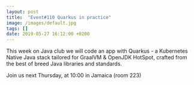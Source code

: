 ```yaml
---
layout: post
title:  "Event#110 Quarkus in practice"
image: /images/default.jpg
tags: []
date: 2019-05-27 16:12:00 +0200
---
```


This week on Java club we will code an app with Quarkus - a Kubernetes Native Java stack tailored for GraalVM & OpenJDK HotSpot, crafted from the best of breed Java libraries and standards.[]()

Join us next Thursday, at 10:00 in Jamaica (room 223)
